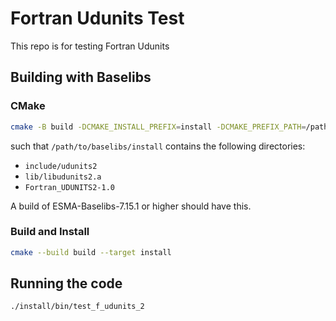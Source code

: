 # Fortran Udunits Test

This repo is for testing Fortran Udunits

## Building with Baselibs

### CMake

```bash
cmake -B build -DCMAKE_INSTALL_PREFIX=install -DCMAKE_PREFIX_PATH=/path/to/baselibs/install
```
such that `/path/to/baselibs/install` contains the following directories:
* `include/udunits2`
* `lib/libudunits2.a`
* `Fortran_UDUNITS2-1.0`

A build of ESMA-Baselibs-7.15.1 or higher should have this.

### Build and Install

```bash
cmake --build build --target install
```

## Running the code
```bash
./install/bin/test_f_udunits_2
```
